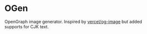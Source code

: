 # OGen

OpenGraph image generator. Inspired by [vercel/og-image](https://github.com/vercel/og-image) but added supports for CJK text.
